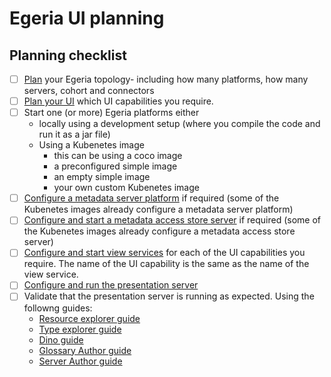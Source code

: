 # Egeria UI planning


## Planning checklist

- [ ] [Plan](../../planning/guide/) your Egeria topology- including how many platforms, how many servers, cohort and connectors
- [ ] [Plan your UI](./react-ui-planning) which UI capabilities you require.
- [ ] Start one (or more) Egeria platforms either
  * locally using a development setup (where you compile the code and run it as a jar file)
  * Using a Kubenetes image
    * this can be using a coco image 
    * a preconfigured simple image 
    * an empty simple image
    * your own custom Kubenetes image
- [ ] [Configure a metadata server platform](../../guides/admin/configuring-the-omag-server-platform.md)  if required (some of the Kubenetes images already configure a metadata server platform)    
- [ ] [Configure and start a metadata access store server](../../guides/admin/servers/configuring-a-metadata-access-store.md) if required (some of the Kubenetes images already configure a metadata access store server)
- [ ] [Configure and start view services](../../guides/admin/servers/configuring-a-view-server.md)  for each of the UI capabilities you require. The name of the UI capability is the same as the name of the view service. 
- [ ] [Configure and run the presentation server](./configure-and-run-presentation-server.md) 
- [ ] Validate that the presentation server is running as expected. Using the followng guides:
    * [Resource explorer guide](../../guides/react-ui/rex-user-guide.md)
    * [Type explorer guide](../../guides/react-ui/tex-user-guide.md)
    * [Dino guide](../../guides/react-ui/dino-user-guide.md)
    * [Glossary Author guide](../../guides/react-ui/glossary-author-user-guide.md)
    * [Server Author guide](../../guides/react-ui/server-author-user-guide.md)




